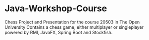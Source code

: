 # Java-Workshop-Course
 Chess Project and Presentation for the course 20503 in The Open University
Contains a chess game, either multiplayer or singleplayer powered by RMI, JavaFX, Spring Boot and Stockfish.
